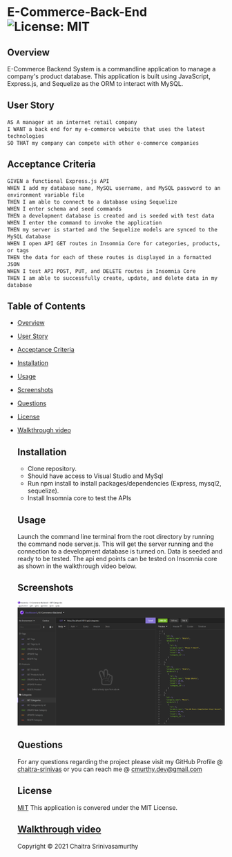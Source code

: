 # E-Commerce-Back-End ![License: MIT](https://img.shields.io/badge/License-MIT-yellow.svg)

## Overview

E-Commerce Backend System is a commandline application to manage a company's product database. This application is built using JavaScript, Express.js, and Sequelize as the ORM to interact with MySQL.

## User Story
```
AS A manager at an internet retail company
I WANT a back end for my e-commerce website that uses the latest technologies
SO THAT my company can compete with other e-commerce companies

```
## Acceptance Criteria
```
GIVEN a functional Express.js API
WHEN I add my database name, MySQL username, and MySQL password to an environment variable file
THEN I am able to connect to a database using Sequelize
WHEN I enter schema and seed commands
THEN a development database is created and is seeded with test data
WHEN I enter the command to invoke the application
THEN my server is started and the Sequelize models are synced to the MySQL database
WHEN I open API GET routes in Insomnia Core for categories, products, or tags
THEN the data for each of these routes is displayed in a formatted JSON
WHEN I test API POST, PUT, and DELETE routes in Insomnia Core
THEN I am able to successfully create, update, and delete data in my database

```

## Table of Contents

- [Overview](#overview)
- [User Story](#user-story)
- [Acceptance Criteria](#acceptance-criteria)
- [Installation](#installation)
- [Usage](#usage)
- [Screenshots](#screenshots)
- [Questions](#questions)
- [License](#license)
- [Walkthrough video](#walkthrough-video)

    ## Installation
   - Clone repository.
   - Should have access to Visual Studio and MySql
   - Run npm install to install packages/dependencies (Express, mysql2, sequelize).
   - Install Insomnia core to test the APIs
   
    ## Usage
    Launch the command line terminal from the root directory by running the command node server.js. This will get the server running and the connection to a development database is turned on. Data is seeded and ready to be tested. The api end points can be tested on Insomnia core as shown in the walkthrough video below.
   
    ## Screenshots
    ![E-Com](./assets/E-Com.png)

    ## Questions
    For any questions regarding the project please visit my 
    GitHub Profile @ 
    [chaitra-srinivas](https://github.com/dfdfgfd)
    or you can reach me @ cmurthy.dev@gmail.com
    
    ## License
    [MIT](https://opensource.org/licenses/MIT)
    This application is convered under the MIT License.
    

    ## [Walkthrough video](https://drive.google.com/file/d/1hoxa2f2BH0lcEajkGP88Q7QhkQ8WqXPH/view?usp=sharing)


    Copyright © 2021 Chaitra Srinivasamurthy 
    